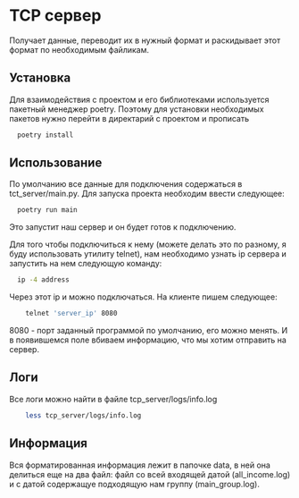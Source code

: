 
# TCP сервер

Получает данные, переводит их в нужный формат и раскидывает этот формат по необходимым файликам.

## Установка

Для взаимодействия с проектом и его библиотеками используется пакетный менеджер poetry.
Поэтому для установки необходимых пакетов нужно перейти в директарий с проектом и прописать 

```bash
  poetry install
```

## Использование

По умолчанию все данные для подключения содержаться в tct_server/main.py. 
Для запуска проекта необходим ввести следующее:

```bash
  poetry run main
```

Это запустит наш сервер и он будет готов к подключению.

Для того чтобы подключиться к нему (можете делать это по разному, я буду использовать утилиту telnet), нам необходимо узнать ip сервера и запустить на нем следующую команду:

```bash
  ip -4 address
```

Через этот ip и можно подключаться.
На клиенте пишем следующее:

```bash
    telnet 'server_ip' 8080
```
8080 - порт заданный программой по умолчанию, его можно менять.
И в появившемся поле вбиваем информацию, что мы хотим отправить на сервер.

## Логи
Все логи можно найти в файле tcp_server/logs/info.log

```bash
    less tcp_server/logs/info.log
```
## Информация
Вся форматированная информация лежит в папочке data, в ней она делиться еще на два файл: файл со всей входящей датой (all_income.log) и с датой содержащуе подходящую нам группу (main_group.log).